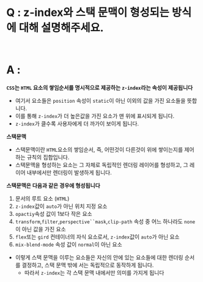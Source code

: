 # Q : z-index와 스택 문맥이 형성되는 방식에 대해 설명해주세요.

<br />

# A :

**`CSS`는 `HTML` 요소의 쌓임순서를 명시적으로 제공하는 `z-index`라는 속성이 제공됩니다**

- 여기서 요소들은 `position` 속성이 `static`이 아닌 이외의 값을 가진 요소들을 뜻합니다.
- 이를 통해 `z-index`가 더 높은값을 가진 요소가 맨 위에 표시되게 됩니다.
- `z-index`가 클수록 사용자에게 더 까가이 보이게 됩니다.

**스택문맥**

- 스택문맥이란 `HTML`요소의 쌓임순서, 즉, 어떤것이 다른것이 위에 쌓이는지를 제어하는 규칙의 집합입니다.
- 스택문맥을 형성하는 요소는 그 자체로 독립적인 렌더링 레이어를 형성하고, 그 레이어 내부에서만 렌더링이 발생하게 됩니다.

**스택문맥은 다음과 같은 경우에 형성됩니다**

1. 문서의 루트 요소 (`HTML`)
2. `z-index`값이 `auto`가 아닌 위치 지정 요소
3. `opactiy`속성 값이 1보다 작은 요소
4. `transform`,`filter`,` perspective``mask `,`clip-path` 속성 중 어느 하나라도 `none`이 아닌 값을 가진 요소
5. `flex`또는 `gird` 컨테이너의 자식 요소로서, `z-index`값이 `auto`가 아닌 요소
6. `mix-blend-mode` 속성 값이 `normal`이 아닌 요소

- 이렇게 스택 문맥을 이루는 요소들은 자신의 안에 있는 요소들에 대한 렌더링 순서를 결정하고, 스택 문맥 밖에 서는 독립적으로 동작하게 됩니다.
  - 따라서 `z-index`는 각 스택 문맥 내에서만 의미를 가지게 됩니다
